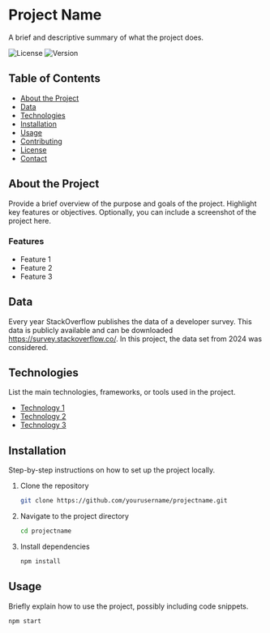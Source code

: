# Project Name

A brief and descriptive summary of what the project does.

![License](https://img.shields.io/badge/license-MIT-blue.svg)
![Version](https://img.shields.io/badge/version-1.0.0-brightgreen.svg)

## Table of Contents

- [About the Project](#about-the-project)
- [Data](#about-the-data)
- [Technologies](#technologies)
- [Installation](#installation)
- [Usage](#usage)
- [Contributing](#contributing)
- [License](#license)
- [Contact](#contact)

## About the Project

Provide a brief overview of the purpose and goals of the project. Highlight key features or objectives. Optionally, you can include a screenshot of the project here.

### Features

- Feature 1
- Feature 2
- Feature 3


## Data

Every year StackOverflow publishes the data of a developer survey. This data is publicly available and can be downloaded https://survey.stackoverflow.co/. In this project, the data set from 2024 was considered.

## Technologies

List the main technologies, frameworks, or tools used in the project.

- [Technology 1](https://example.com)
- [Technology 2](https://example.com)
- [Technology 3](https://example.com)

## Installation

Step-by-step instructions on how to set up the project locally.

1. Clone the repository
    ```bash
    git clone https://github.com/yourusername/projectname.git
    ```
2. Navigate to the project directory
    ```bash
    cd projectname
    ```
3. Install dependencies
    ```bash
    npm install
    ```

## Usage

Briefly explain how to use the project, possibly including code snippets.

```bash
npm start


